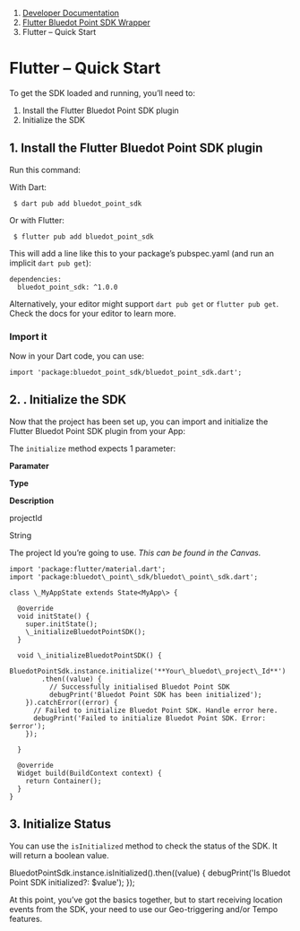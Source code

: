 1.  [Developer Documentation](https://docs.bluedot.io)
2.  [Flutter Bluedot Point SDK Wrapper](https://docs.bluedot.io/flutter-library/)
3.  Flutter – Quick Start

Flutter – Quick Start
=====================

To get the SDK loaded and running, you’ll need to:

1.  Install the Flutter Bluedot Point SDK plugin
2.  Initialize the SDK

1\. Install the Flutter Bluedot Point SDK plugin
------------------------------------------------

Run this command:

With Dart:

     $ dart pub add bluedot_point_sdk

Or with Flutter:

     $ flutter pub add bluedot_point_sdk

This will add a line like this to your package’s pubspec.yaml (and run an implicit `dart pub get`):

    dependencies:
      bluedot_point_sdk: ^1.0.0

Alternatively, your editor might support `dart pub get` or `flutter pub get`. Check the docs for your editor to learn more.

### Import it

Now in your Dart code, you can use:

  `import 'package:bluedot_point_sdk/bluedot_point_sdk.dart';`

2\. . Initialize the SDK
------------------------

Now that the project has been set up, you can import and initialize the Flutter Bluedot Point SDK plugin from your App:

The `initialize` method expects 1 parameter:

**Paramater**

**Type**

**Description**

projectId

String

The project Id you’re going to use. _This can be found in the Canvas._

```
import 'package:flutter/material.dart';
import 'package:bluedot\_point\_sdk/bluedot\_point\_sdk.dart';

class \_MyAppState extends State<MyApp\> {

  @override
  void initState() {
    super.initState();
    \_initializeBluedotPointSDK();
  }

  void \_initializeBluedotPointSDK() {
    BluedotPointSdk.instance.initialize('**Your\_bluedot\_project\_Id**')
        .then((value) {
          // Successfully initialised Bluedot Point SDK
          debugPrint('Bluedot Point SDK has been initialized');
    }).catchError((error) {
      // Failed to initialize Bluedot Point SDK. Handle error here.
      debugPrint('Failed to initialize Bluedot Point SDK. Error: $error');
    });

  }

  @override
  Widget build(BuildContext context) {
    return Container();
  }
}
```

3\. Initialize Status
---------------------

You can use the `isInitialized` method to check the status of the SDK. It will return a boolean value.

BluedotPointSdk.instance.isInitialized().then((value) {
  debugPrint('Is Bluedot Point SDK initialized?: $value');
});

At this point, you’ve got the basics together, but to start receiving location events from the SDK, your need to use our Geo-triggering and/or Tempo features.